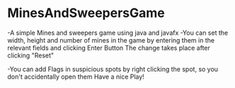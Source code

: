 # MinesAndSweepersGame
-A simple Mines and sweepers game using java and javafx
-You can set the width, height and number of mines in the game by entering them in the relevant fields and clicking Enter Button
  The change takes place after clicking "Reset"
  
-You can add Flags in suspicious spots by right clicking the spot, so you don't accidentally open them
Have a nice Play!


